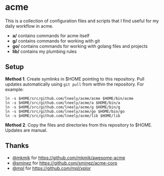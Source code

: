 # acme

This is a collection of configuration files and scripts that I find
useful for my daily workflow in acme.

- **a/** contains commands for acme itself
- **g/** contains commands for working with git
- **go/** contains commands for working with golang files and projects
- **lib/** contains my plumbing rules

## Setup

**Method 1**. Create symlinks in $HOME pointing to this
repository. Pull updates automatically using `git pull` from within
the repository. For example:

```
ln -s $HOME/src/github.com/lneely/acme/acme $HOME/bin/acme
ln -s $HOME/src/github.com/lneely/acme/a $HOME/bin/a
ln -s $HOME/src/github.com/lneely/acme/g $HOME/bin/g
ln -s $HOME/src/github.com/lneely/acme/go $HOME/bin/go
ln -s $HOME/src/github.com/lneely/acme/lib $HOME/lib
```

**Method 2**. Copy the files and directories from this repository to
$HOME. Updates are manual.

## Thanks

- [@mkmik](https://github.com/mkmik) for
https://github.com/mkmik/awesome-acme
- [@sminez](https://github.com/sminez) for
https://github.com/sminez/acme-corp
- [@mpl](https://github.com/mpl) for https://github.com/mpl/xplor

